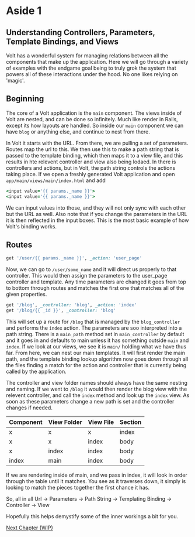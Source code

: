 # Aside 1

## Understanding Controllers, Parameters, Template Bindings, and Views
Volt has a wonderful system for managing relations between all the components that make up the application. Here we will go 
through a variety of examples with the endgame goal being to truly grok the system that powers all of these interactions under
the hood. No one likes relying on 'magic'.

## Beginning
The core of a Volt application is the `main` component. The views inside of Volt are nested, and can be done so infinitely.
Much like render in Rails, except its how layouts are handled. So inside our `main` component we can have `blog` or anything else, 
and continue to nest from there. 

In Volt it starts with the URL. From there, we are pulling a set of parameters. Routes map the url to this. We then use this
to make a path string that is passed to the template binding, which then maps it to a view file, and this results in hte
relevent controller and view also being lodaed. In there is controllers and actions, but in Volt, the path string controls
the actions taking place. If we open a freshly generated Volt application and open `app/main/views/main/index.html` and add

```RUBY
<input value='{{ params._name }}'>
<input value='{{ params._name }}'>
```

We can input values into those, and they will not only sync with each other but the URL as well. Also note that if you change
the parameters in the URL it is then reflected in the input boxes. This is the most basic example of how Volt's binding works.

## Routes

```RUBY
get '/user/{{ params._name }}', _action: 'user_page'
```

Now, we can go to `/user/some_name` and it will direct us properly to that controller. This would then assign the parameters
to the user_page controller and template. Any time parameters are changed it goes from top to bottom through routes and 
matches the first one that matches all of the given properties.

```RUBY
get '/blog', _controller: 'blog', _action: 'index'
get '/blog/{{ _id }}', _controller: 'blog'

```

This will set up a route for `/blog` that is managed by the `blog_controller` and performs the `index` action.
The parameters are soo interpreted into a path string. There is a `main_path` method set in `main_controller` by default
and it goes in and defaults to main unless it has something outside `main` and `index`. If we look at our views, we see it
is `main/` holding what we have thus far. From here, we can nest our main templates. It will first render the main path, and
the template binding lookup algorithm now goes down through all the files finding a match for the action and controller that
is currently being called by the application.

The controller and view folder names should always have the same nesting and naming. If we went to `/blog` it would then
render the blog view with the relevent controller, and call the `index` method and look up the `index` view. As soon as 
these parameters change a new path is set and the controller changes if needed.

|Component    |View Folder  |View File  |Section            
|---    |---    |---    |---
|x      |x  |x   |index
|x      |x  |index   |body
|x      |index  |index   |body
|index      |main  |index   |body

If we are rendering inside of main, and we pass in index, it will look in order through the table until it matches.
You see as it traverses down, it simply is looking to match the pieces together the first chance it has. 

So, all in all
Url -> Parameters -> Path String -> Templating Binding -> Controller -> View

Hopefully this helps demystify some of the inner workings a bit for you.

[Next Chapter (WIP)](/part_4.md)
